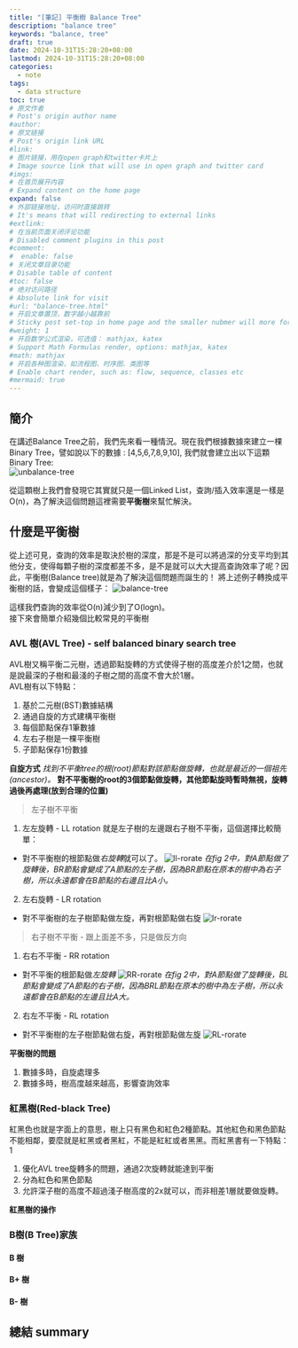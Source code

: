 ```yaml
---
title: "[筆記] 平衡樹 Balance Tree"
description: "balance tree"
keywords: "balance, tree"
draft: true
date: 2024-10-31T15:28:20+08:00
lastmod: 2024-10-31T15:28:20+08:00
categories:
  - note
tags:
  - data structure
toc: true
# 原文作者
# Post's origin author name
#author:
# 原文链接
# Post's origin link URL
#link:
# 图片链接，用在open graph和twitter卡片上
# Image source link that will use in open graph and twitter card
#imgs:
# 在首页展开内容
# Expand content on the home page
expand: false
# 外部链接地址，访问时直接跳转
# It's means that will redirecting to external links
#extlink:
# 在当前页面关闭评论功能
# Disabled comment plugins in this post
#comment:
#  enable: false
# 关闭文章目录功能
# Disable table of content
#toc: false
# 绝对访问路径
# Absolute link for visit
#url: "balance-tree.html"
# 开启文章置顶，数字越小越靠前
# Sticky post set-top in home page and the smaller nubmer will more forward.
#weight: 1
# 开启数学公式渲染，可选值： mathjax, katex
# Support Math Formulas render, options: mathjax, katex
#math: mathjax
# 开启各种图渲染，如流程图、时序图、类图等
# Enable chart render, such as: flow, sequence, classes etc
#mermaid: true
---
```

## 簡介
在講述Balance Tree之前，我們先來看一種情況。現在我們根據數據來建立一棵Binary Tree，譬如說以下的數據 : [4,5,6,7,8,9,10], 我們就會建立出以下這顆Binary Tree:  
![unbalance-tree](/imgs/helper/unblanceTree.png)

從這顆樹上我們會發現它其實就只是一個Linked List，查詢/插入效率還是一樣是O(n)，為了解決這個問題這裡需要**平衡樹**來幫忙解決。 


## 什麼是平衡樹
從上述可見，查詢的效率是取決於樹的深度，那是不是可以將過深的分支平均到其他分支，使得每顆子樹的深度都差不多，是不是就可以大大提高查詢效率了呢？因此，平衡樹(Balance tree)就是為了解決這個問題而誕生的！
將上述例子轉換成平衡樹的話，會變成這個樣子：
![balance-tree](/imgs/helper/balanceTree.png)

這樣我們查詢的效率從O(n)減少到了O(logn)。  
接下來會簡單介紹幾個比較常見的平衡樹

### AVL 樹(AVL Tree) - self balanced binary search tree
AVL樹又稱平衡二元樹，透過節點旋轉的方式使得子樹的高度差介於1之間，也就是說最深的子樹和最淺的子樹之間的高度不會大於1層。  
AVL樹有以下特點：   
1. 基於二元樹(BST)數據結構 
2. 通過自旋的方式建構平衡樹
3. 每個節點保存1筆數據
3. 左右子樹是一棵平衡樹
5. 子節點保存1份數據

**自旋方式**
*找到不平衡tree的根(root)節點對該節點做旋轉，也就是最近的一個祖先(ancestor)。*
**對不平衡樹的root的3個節點做旋轉，其他節點旋時暫時無視，旋轉過後再處理(放到合理的位置)**
> 左子樹不平衡
  1. 左左旋轉 - LL rotation
  就是左子樹的左邊跟右子樹不平衡，這個選擇比較簡單：
  - 對不平衡樹的根節點做*右旋轉*就可以了。
  ![ll-rorate](/imgs/helper/LL-rotate.png)
  *在fig 2中，對A節點做了旋轉後，BR節點會變成了A節點的左子樹，因為BR節點在原本的樹中為右子樹，所以永遠都會在B節點的右邊且比A小。*

  2. 左右旋轉 - LR rotation
  - 對不平衡樹的左子樹節點做左旋，再對根節點做右旋
  ![lr-rorate](/imgs/helper/LR-rotate.png)

> 右子樹不平衡 - 跟上面差不多，只是做反方向
  1. 右右不平衡 - RR rotation
  - 對不平衡的根節點做*左旋轉*
  ![RR-rorate](/imgs/helper/RR-rotate.png)
  *在fig 2中，對A節點做了旋轉後，BL節點會變成了A節點的右子樹，因為BRL節點在原本的樹中為左子樹，所以永遠都會在B節點的左邊且比A大。*
  2. 右左不平衡 - RL rotation
   - 對不平衡樹的左子樹節點做右旋，再對根節點做左旋
  ![RL-rorate](/imgs/helper/RL-rotate.png)



**平衡樹的問題**
1. 數據多時，自旋處理多
2. 數據多時，樹高度越來越高，影響查詢效率

### 紅黑樹(Red-black Tree)
紅黑色也就是字面上的意思，樹上只有黑色和紅色2種節點。其他紅色和黑色節點不能相鄰，要麼就是紅黑或者黑紅，不能是紅紅或者黑黑。而紅黑書有一下特點：1
1. 優化AVL tree旋轉多的問題，通過2次旋轉就能達到平衡
2. 分為紅色和黑色節點
3. 允許深子樹的高度不超過淺子樹高度的2x就可以，而非相差1層就要做旋轉。

**紅黑樹的操作**

### B樹(B Tree)家族
#### B 樹
#### B+ 樹
#### B- 樹

## 總結 summary
<!-- 
### 為什麼需要平衡樹

### 平衡樹的類型以及簡單介紹
#### AVL Tree

#### Red black Tree

#### B-Tree & B+ Tree

### 參考 -->
<!--more-->
